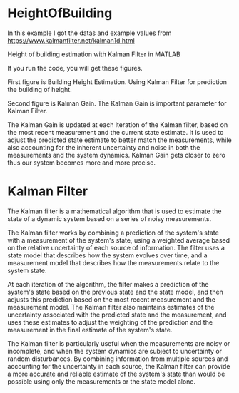 # HeightOfBuilding
In this example I got the datas and example values from https://www.kalmanfilter.net/kalman1d.html 

Height of building estimation with Kalman Filter in MATLAB

If you run the code, you will get these figures. 

First figure is Building Height Estimation. Using Kalman Filter for prediction the building of height. 









Second figure is Kalman Gain. The Kalman Gain is important parameter for Kalman Filter. 

The Kalman Gain is updated at each iteration of the Kalman filter, based on the most recent measurement and the current state estimate. It is used to adjust the predicted state estimate to better match the measurements, while also accounting for the inherent uncertainty and noise in both the measurements and the system dynamics. Kalman Gain gets closer to zero thus our system becomes more and more precise.






# Kalman Filter

The Kalman filter is a mathematical algorithm that is used to estimate the state of a dynamic system based on a series of noisy measurements. 

The Kalman filter works by combining a prediction of the system's state with a measurement of the system's state, using a weighted average based on the relative uncertainty of each source of information. The filter uses a state model that describes how the system evolves over time, and a measurement model that describes how the measurements relate to the system state.

At each iteration of the algorithm, the filter makes a prediction of the system's state based on the previous state and the state model, and then adjusts this prediction based on the most recent measurement and the measurement model. The Kalman filter also maintains estimates of the uncertainty associated with the predicted state and the measurement, and uses these estimates to adjust the weighting of the prediction and the measurement in the final estimate of the system's state.

The Kalman filter is particularly useful when the measurements are noisy or incomplete, and when the system dynamics are subject to uncertainty or random disturbances. By combining information from multiple sources and accounting for the uncertainty in each source, the Kalman filter can provide a more accurate and reliable estimate of the system's state than would be possible using only the measurements or the state model alone.
